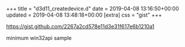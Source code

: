 +++
title = "d3d11_createdevice.d"
date = 2019-04-08 13:16:50+00:00
updated = 2019-04-08 13:48:18+00:00
[extra]
css = "gist"
+++

<https://gist.github.com/2267a2cd578e11d3e31f617e6b1210a1>

minimum win32api sample

